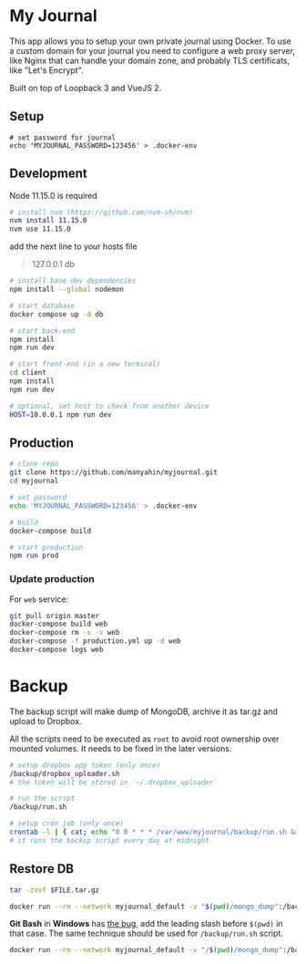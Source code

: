 # My Journal

This app allows you to setup your own private journal using Docker. To use a custom domain for your journal you need to configure a web proxy server, like Nginx that can handle your domain zone, and probably TLS certificats, like "Let's Encrypt".

Built on top of Loopback 3 and VueJS 2.

## Setup

```
# set password for journal
echo 'MYJOURNAL_PASSWORD=123456' > .docker-env
```

## Development

Node 11.15.0 is required

```bash
# install nvm (https://github.com/nvm-sh/nvm)
nvm install 11.15.0
nvm use 11.15.0
```

add the next line to your hosts file
>  127.0.0.1   db

```bash
# install base dev dependencies
npm install --global nodemon

# start database
docker compose up -d db

# start back-end
npm install
npm run dev

# start front-end (in a new terminal)
cd client
npm install
npm run dev

# optional, set host to check from another device
HOST=10.0.0.1 npm run dev
```

## Production

```bash
# clone repo
git clone https://github.com/manyahin/myjournal.git
cd myjournal

# set password
echo 'MYJOURNAL_PASSWORD=123456' > .docker-env

# build
docker-compose build

# start production
npm run prod
```

### Update production

For `web` service:

```bash
git pull origin master
docker-compose build web
docker-compose rm -s -v web
docker-compose -f production.yml up -d web
docker-compose logs web
```

# Backup

The backup script will make dump of MongoDB, archive it as tar.gz and upload to Dropbox.

All the scripts need to be executed as `root` to avoid root ownership over mounted volumes. It needs to be fixed in the later versions.

```bash
# setup dropbox app token (only once)
/backup/dropbox_uploader.sh
# the token will be stored in `~/.dropbox_uploader`

# run the script
/backup/run.sh

# setup cron job (only once)
crontab -l | { cat; echo "0 0 * * * /var/www/myjournal/backup/run.sh &>> /var/www/myjournal/backup/cron.log"; } | crontab -
# it runs the backup script every day at midnight
```

## Restore DB

```bash
tar -zxvf $FILE.tar.gz

docker run --rm --network myjournal_default -v "$(pwd)/mongo_dump":/backup mongo:5.0 bash -c 'mongorestore /backup --host db:27017'
```

__Git Bash__ in __Windows__ has [the bug](https://stackoverflow.com/questions/50608301/docker-mounted-volume-adds-c-to-end-of-windows-path-when-translating-from-linux), add the leading slash before `$(pwd)` in that case. The same technique should be used for `/backup/run.sh` script.

```bash
docker run --rm --network myjournal_default -v "/$(pwd)/mongo_dump":/backup mongo:5.0 bash -c 'mongorestore /backup --host db:27017'
```
